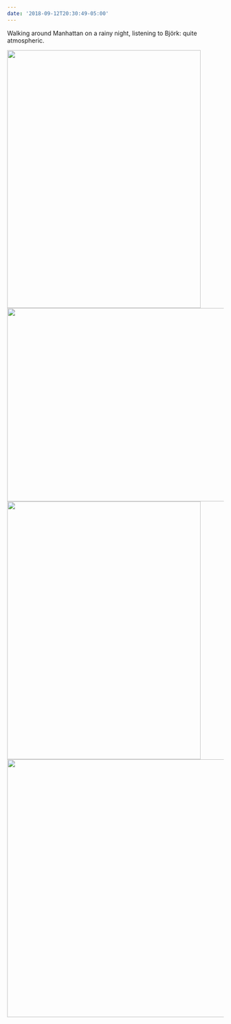 ```yaml
---
date: '2018-09-12T20:30:49-05:00'
---
```

Walking around Manhattan on a rainy night, listening to Björk: quite atmospheric.

<img src="/posts/uploads/2018/03ec941e1a.jpg" width="450" height="600" /><img src="/posts/uploads/2018/f357af3acd.jpg" width="600" height="450" /><img src="/posts/uploads/2018/360bf7f8d7.jpg" width="450" height="600" /><img src="/posts/uploads/2018/4fa34395b4.jpg" width="599" height="600" />
